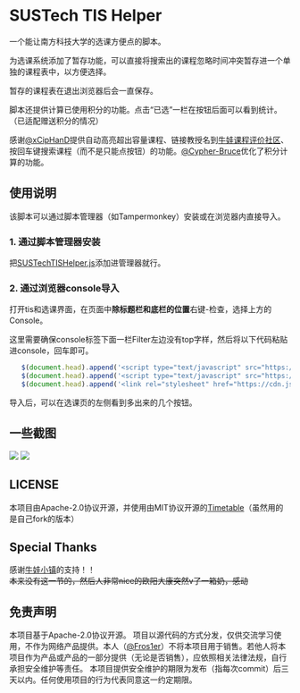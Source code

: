 # SUSTech TIS Helper

一个能让南方科技大学的选课方便点的脚本。

为选课系统添加了暂存功能，可以直接将搜索出的课程忽略时间冲突暂存进一个单独的课程表中，以方便选择。

暂存的课程表在退出浏览器后会一直保存。

脚本还提供计算已使用积分的功能。点击“已选”一栏在按钮后面可以看到统计。（已适配赠送积分的情况）

感谢[@xCipHanD](https://github.com/xCipHanD)提供自动高亮超出容量课程、链接教授名到[牛娃课程评价社区](https://ncesnext.com/)、按回车键搜索课程（而不是只能点按钮）的功能。[@Cypher-Bruce](https://github.com/Cypher-Bruce)优化了积分计算的功能。

## 使用说明

该脚本可以通过脚本管理器（如Tampermonkey）安装或在浏览器内直接导入。

### 1. 通过脚本管理器安装  
把[SUSTechTISHelper.js](SUSTechTISHelper.js)添加进管理器就行。
### 2. 通过浏览器console导入  
打开tis和选课界面，在页面中**除标题栏和底栏的位置**右键-检查，选择上方的Console。

这里需要确保console标签下面一栏Filter左边没有top字样，然后将以下代码粘贴进console，回车即可。
   ``` js
      $(document.head).append('<script type="text/javascript" src="https://cdn.jsdelivr.net/gh/Fros1er/Timetable/Timetables.min.js">');
      $(document.head).append('<script type="text/javascript" src="https://cdn.jsdelivr.net/gh/Fros1er/SUSTechTISHelper/SUSTechTISHelper.min.js">');
      $(document.head).append('<link rel="stylesheet" href="https://cdn.jsdelivr.net/gh/Fros1er/SUSTechTISHelper/SUSTechTISHelper.min.css">');
   ```

导入后，可以在选课页的左侧看到多出来的几个按钮。

## 一些截图
![](img/1.png)
![](img/2.png)

## LICENSE
本项目由Apache-2.0协议开源，并使用由MIT协议开源的[Timetable](https://github.com/Hzy0913/Timetable)（虽然用的是自己fork的版本）

## Special Thanks
感谢[牛娃小镇](https://mp.weixin.qq.com/mp/profile_ext?action=home&__biz=Mzg4MjcwNzQxOQ==&scene=124#wechat_redirect)的支持！！  
~~本来没有这一节的，然后人非常nice的欧阳大康突然v了一箱奶，感动~~

## 免责声明

本项目基于Apache-2.0协议开源。
项目以源代码的方式分发，仅供交流学习使用，不作为网络产品提供。本人（[@Fros1er](https://github.com/Fros1er/)）不将本项目用于销售。若他人将本项目作为产品或产品的一部分提供（无论是否销售），应依照相关法律法规，自行承担安全维护等责任。
本项目提供安全维护的期限为发布（指每次commit）后三天以内。任何使用项目的行为代表同意这一约定期限。

